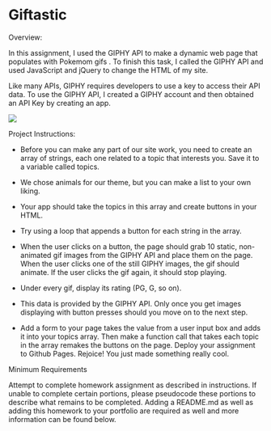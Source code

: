 # Giftastic
Overview:

In this assignment, I used the GIPHY API to make a dynamic web page that populates with Pokemom gifs . To finish this task, I called the GIPHY API and used JavaScript and jQuery to change the HTML of my site.

Like many APIs, GIPHY requires developers to use a key to access their API data. To use the GIPHY API, I created a GIPHY account and then obtained an API Key by creating an app.

![](pokemon.gif)

Project Instructions:

- Before you can make any part of our site work, you need to create an array of strings, each one related to a topic that interests you. Save it to a variable called topics.

- We chose animals for our theme, but you can make a list to your own liking.


- Your app should take the topics in this array and create buttons in your HTML.

- Try using a loop that appends a button for each string in the array.

- When the user clicks on a button, the page should grab 10 static, non-animated gif images from the GIPHY API and place them on the page.
When the user clicks one of the still GIPHY images, the gif should animate. If the user clicks the gif again, it should stop playing.

- Under every gif, display its rating (PG, G, so on).

- This data is provided by the GIPHY API.
Only once you get images displaying with button presses should you move on to the next step.

- Add a form to your page takes the value from a user input box and adds it into your topics array. Then make a function call that takes each topic in the array remakes the buttons on the page.
Deploy your assignment to Github Pages.
Rejoice! You just made something really cool.





Minimum Requirements

Attempt to complete homework assignment as described in instructions. If unable to complete certain portions, please pseudocode these portions to describe what remains to be completed. Adding a README.md as well as adding this homework to your portfolio are required as well and more information can be found below.



